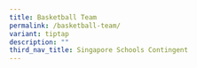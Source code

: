 ```yaml
---
title: Basketball Team
permalink: /basketball-team/
variant: tiptap
description: ""
third_nav_title: Singapore Schools Contingent
---
```

